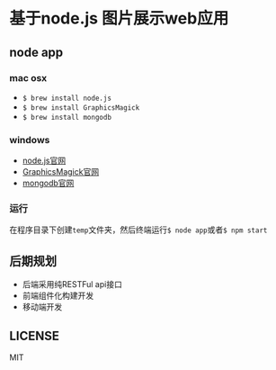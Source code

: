 # 基于node.js 图片展示web应用

## node app

### mac osx 
* `$ brew install node.js`
* `$ brew install GraphicsMagick`
* `$ brew install mongodb`

### windows 
* [node.js官网](http://www.nodejs.org/) 
* [GraphicsMagick官网](http://www.graphicsmagick.org/) 
* [mongodb官网](http://www.mongodb.org/) 

### 运行
在程序目录下创建`temp`文件夹，然后终端运行`$ node app`或者`$ npm start`

## 后期规划
* 后端采用纯RESTFul api接口
* 前端组件化构建开发
* 移动端开发

## LICENSE
MIT